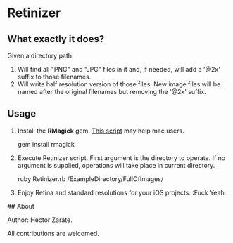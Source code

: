 Retinizer
=========


## What exactly it does? 
Given a directory path:

1. Will find all "PNG" and "JPG" files in it and, if needed, will add a '@2x' suffix to those filenames.
1. Will write half resolution version of those files. New image files will be named after the original filenames but removing the '@2x' suffix.

## Usage 
1. Install the __RMagick__ gem. [This script](https://github.com/maddox/magick-installer) may help mac users.

	gem install rmagick

1. Execute Retinizer script. First argument is the directory to operate. If no argument is supplied, operations will take place in current directory. 

	ruby Retinizer.rb /ExampleDirectory/FullOfImages/

1. Enjoy Retina and standard resolutions for your iOS projects. :Fuck Yeah:

## About

Author: Hector Zarate.

All contributions are welcomed.
